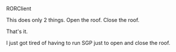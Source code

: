 RORClient

This does only 2 things.  Open the roof.  Close the roof.

That's it.

I just got tired of having to run SGP just to open and close the roof.
